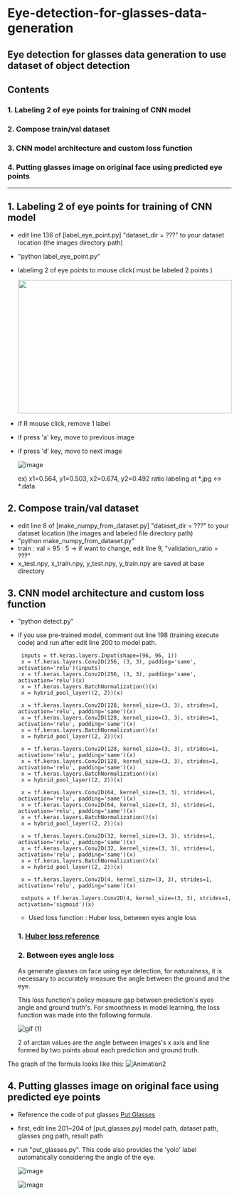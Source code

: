# Eye-detection-for-glasses-data-generation
Eye detection for glasses data generation to use dataset of object detection 
---
## Contents
### 1. Labeling 2 of eye points for training of CNN model
### 2. Compose train/val dataset
### 3. CNN model architecture and custom loss function
### 4. Putting glasses image on original face using predicted eye points

---

## 1. Labeling 2 of eye points for training of CNN model
+ edit line 136 of [label_eye_point.py] "dataset_dir = ???" to your dataset location (the images directory path)
+ "python label_eye_point.py"
+ labelimg 2 of eye points to mouse click( must be labeled 2 points )

    <img src="https://user-images.githubusercontent.com/59654033/142639989-f8fa989f-c345-45bd-b8ee-8788b788b792.png" width="480" height="300">
    
+ if R mouse click, remove 1 label
+ if press 'a' key, move to previous image
+ if press 'd' key, move to next image

    ![image](https://user-images.githubusercontent.com/59654033/142640288-17f572a5-8c2a-4593-9829-8dd0c607691c.png)
    
    ex) x1=0.564, y1=0.503, x2=0.674, y2=0.492 ratio labeling at *.jpg <-> *.data
    
## 2. Compose train/val dataset
+ edit line 8 of [make_numpy_from_dataset.py] "dataset_dir = ???" to your dataset location (the images and labeled file directory path)
+ "python make_numpy_from_dataset.py"
+ train : val = 95 : 5 -> if want to change, edit line 9, "validation_ratio = ???"
+ x_test.npy, x_train.npy, y_test.npy, y_train.npy are saved at base directory

## 3. CNN model architecture and custom loss function
+ "python detect.py"
+ if you use pre-trained model, comment out line 198 (training execute code) and run after edit line 200 to model path.
 
   ```
    inputs = tf.keras.layers.Input(shape=(96, 96, 1))
    x = tf.keras.layers.Conv2D(256, (3, 3), padding='same', activation='relu')(inputs)
    x = tf.keras.layers.Conv2D(256, (3, 3), padding='same', activation='relu')(x)
    x = tf.keras.layers.BatchNormalization()(x)
    x = hybrid_pool_layer((2, 2))(x)

    x = tf.keras.layers.Conv2D(128, kernel_size=(3, 3), strides=1, activation='relu', padding='same')(x)
    x = tf.keras.layers.Conv2D(128, kernel_size=(3, 3), strides=1, activation='relu', padding='same')(x)
    x = tf.keras.layers.BatchNormalization()(x)
    x = hybrid_pool_layer((2, 2))(x)

    x = tf.keras.layers.Conv2D(128, kernel_size=(3, 3), strides=1, activation='relu', padding='same')(x)
    x = tf.keras.layers.Conv2D(128, kernel_size=(3, 3), strides=1, activation='relu', padding='same')(x)
    x = tf.keras.layers.BatchNormalization()(x)
    x = hybrid_pool_layer((2, 2))(x)

    x = tf.keras.layers.Conv2D(64, kernel_size=(3, 3), strides=1, activation='relu', padding='same')(x)
    x = tf.keras.layers.Conv2D(64, kernel_size=(3, 3), strides=1, activation='relu', padding='same')(x)
    x = tf.keras.layers.BatchNormalization()(x)
    x = hybrid_pool_layer((2, 2))(x)

    x = tf.keras.layers.Conv2D(32, kernel_size=(3, 3), strides=1, activation='relu', padding='same')(x)
    x = tf.keras.layers.Conv2D(32, kernel_size=(3, 3), strides=1, activation='relu', padding='same')(x)
    x = tf.keras.layers.BatchNormalization()(x)
    x = hybrid_pool_layer((2, 2))(x)

    x = tf.keras.layers.Conv2D(4, kernel_size=(3, 3), strides=1, activation='relu', padding='same')(x)

    outputs = tf.keras.layers.Conv2D(4, kernel_size=(3, 3), strides=1, activation='sigmoid')(x)
   ```
   + Used loss function : Huber loss, between eyes angle loss

   ### 1. [Huber loss reference](https://www.cantorsparadise.com/huber-loss-why-is-it-like-how-it-is-dcbe47936473)
   
   ### 2. Between eyes angle loss
   As generate glasses on face using eye detection, for naturalness, it is necessary to accurately measure the angle between the ground and the eye.
   
   This loss function's policy measure gap between prediction's eyes angle and ground truth's.
   For smoothness in model learning, the loss function was made into the following formula.

   ![gif (1)](https://user-images.githubusercontent.com/59654033/142753283-869e02bc-a74b-4088-bd88-2f7424ecb477.gif)

   2 of arctan values are the angle between images's x axis and line formed by two points about each prediction and ground truth. 
 
 The graph of the formula looks like this:
 ![Animation2](https://user-images.githubusercontent.com/59654033/142755900-d356d4bf-abbd-4061-a466-23f2ba93d4fa.gif)

## 4. Putting glasses image on original face using predicted eye points

 + Reference the code of put glasses [Put Glasses](https://github.com/kairess/bear-face-detection)
 + first, edit line 201~204 of [put_glasses.py] model path, dataset path, glasses png path, result path
 + run "put_glasses.py". This code also provides the 'yolo' label automatically considering the angle of the eye.
  
   ![image](https://user-images.githubusercontent.com/59654033/142759694-b34cdc38-0d0a-4d72-a3fa-33282b867f64.png)
   
   ![image](https://user-images.githubusercontent.com/59654033/142759740-1bc10042-6d9b-4679-9243-33dae904164b.png)



 
